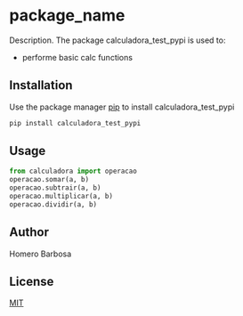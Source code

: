 # package_name

Description.
The package calculadora_test_pypi is used to:

- performe basic calc functions

## Installation

Use the package manager [pip](https://pip.pypa.io/en/stable/) to install calculadora_test_pypi

```bash
pip install calculadora_test_pypi
```

## Usage

```python
from calculadora import operacao
operacao.somar(a, b)
operacao.subtrair(a, b)
operacao.multiplicar(a, b)
operacao.dividir(a, b)
```

## Author

Homero Barbosa

## License

[MIT](https://choosealicense.com/licenses/mit/)
